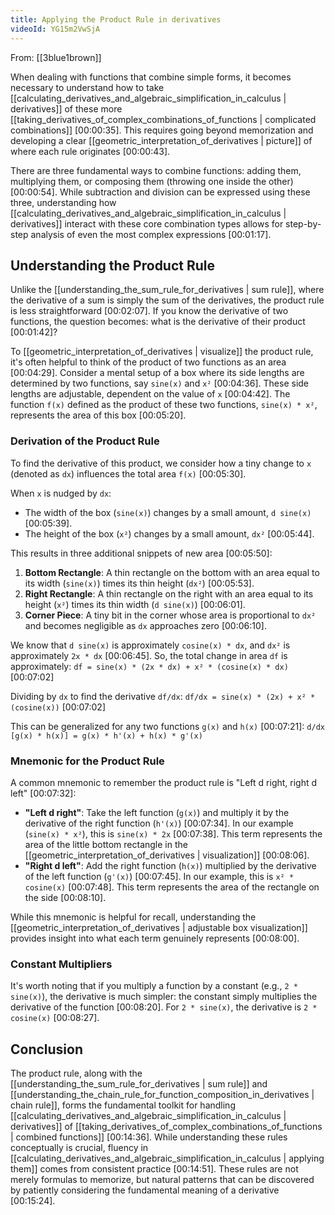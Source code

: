 ```yaml
---
title: Applying the Product Rule in derivatives
videoId: YG15m2VwSjA
---
```


From: [[3blue1brown]] <br/> 

When dealing with functions that combine simple forms, it becomes necessary to understand how to take [[calculating_derivatives_and_algebraic_simplification_in_calculus | derivatives]] of these more [[taking_derivatives_of_complex_combinations_of_functions | complicated combinations]] <a class="yt-timestamp" data-t="00:00:35">[00:00:35]</a>. This requires going beyond memorization and developing a clear [[geometric_interpretation_of_derivatives | picture]] of where each rule originates <a class="yt-timestamp" data-t="00:00:43">[00:00:43]</a>.

There are three fundamental ways to combine functions: adding them, multiplying them, or composing them (throwing one inside the other) <a class="yt-timestamp" data-t="00:00:54">[00:00:54]</a>. While subtraction and division can be expressed using these three, understanding how [[calculating_derivatives_and_algebraic_simplification_in_calculus | derivatives]] interact with these core combination types allows for step-by-step analysis of even the most complex expressions <a class="yt-timestamp" data-t="00:01:17">[00:01:17]</a>.

## Understanding the Product Rule

Unlike the [[understanding_the_sum_rule_for_derivatives | sum rule]], where the derivative of a sum is simply the sum of the derivatives, the product rule is less straightforward <a class="yt-timestamp" data-t="00:02:07">[00:02:07]</a>. If you know the derivative of two functions, the question becomes: what is the derivative of their product <a class="yt-timestamp" data-t="00:01:42">[00:01:42]</a>?

To [[geometric_interpretation_of_derivatives | visualize]] the product rule, it's often helpful to think of the product of two functions as an area <a class="yt-timestamp" data-t="00:04:29">[00:04:29]</a>. Consider a mental setup of a box where its side lengths are determined by two functions, say `sine(x)` and `x²` <a class="yt-timestamp" data-t="00:04:36">[00:04:36]</a>. These side lengths are adjustable, dependent on the value of `x` <a class="yt-timestamp" data-t="00:04:42">[00:04:42]</a>. The function `f(x)` defined as the product of these two functions, `sine(x) * x²`, represents the area of this box <a class="yt-timestamp" data-t="00:05:20">[00:05:20]</a>.

### Derivation of the Product Rule

To find the derivative of this product, we consider how a tiny change to `x` (denoted as `dx`) influences the total area `f(x)` <a class="yt-timestamp" data-t="00:05:30">[00:05:30]</a>.

When `x` is nudged by `dx`:
*   The width of the box (`sine(x)`) changes by a small amount, `d sine(x)` <a class="yt-timestamp" data-t="00:05:39">[00:05:39]</a>.
*   The height of the box (`x²`) changes by a small amount, `dx²` <a class="yt-timestamp" data-t="00:05:44">[00:05:44]</a>.

This results in three additional snippets of new area <a class="yt-timestamp" data-t="00:05:50">[00:05:50]</a>:
1.  **Bottom Rectangle**: A thin rectangle on the bottom with an area equal to its width (`sine(x)`) times its thin height (`dx²`) <a class="yt-timestamp" data-t="00:05:53">[00:05:53]</a>.
2.  **Right Rectangle**: A thin rectangle on the right with an area equal to its height (`x²`) times its thin width (`d sine(x)`) <a class="yt-timestamp" data-t="00:06:01">[00:06:01]</a>.
3.  **Corner Piece**: A tiny bit in the corner whose area is proportional to `dx²` and becomes negligible as `dx` approaches zero <a class="yt-timestamp" data-t="00:06:10">[00:06:10]</a>.

We know that `d sine(x)` is approximately `cosine(x) * dx`, and `dx²` is approximately `2x * dx` <a class="yt-timestamp" data-t="00:06:45">[00:06:45]</a>.
So, the total change in area `df` is approximately:
`df = sine(x) * (2x * dx) + x² * (cosine(x) * dx)` <a class="yt-timestamp" data-t="00:07:02">[00:07:02]</a>

Dividing by `dx` to find the derivative `df/dx`:
`df/dx = sine(x) * (2x) + x² * (cosine(x))` <a class="yt-timestamp" data-t="00:07:02">[00:07:02]</a>

This can be generalized for any two functions `g(x)` and `h(x)` <a class="yt-timestamp" data-t="00:07:21">[00:07:21]</a>:
`d/dx [g(x) * h(x)] = g(x) * h'(x) + h(x) * g'(x)`

### Mnemonic for the Product Rule

A common mnemonic to remember the product rule is "Left d right, right d left" <a class="yt-timestamp" data-t="00:07:32">[00:07:32]</a>:
*   **"Left d right"**: Take the left function (`g(x)`) and multiply it by the derivative of the right function (`h'(x)`) <a class="yt-timestamp" data-t="00:07:34">[00:07:34]</a>. In our example (`sine(x) * x²`), this is `sine(x) * 2x` <a class="yt-timestamp" data-t="00:07:38">[00:07:38]</a>. This term represents the area of the little bottom rectangle in the [[geometric_interpretation_of_derivatives | visualization]] <a class="yt-timestamp" data-t="00:08:06">[00:08:06]</a>.
*   **"Right d left"**: Add the right function (`h(x)`) multiplied by the derivative of the left function (`g'(x)`) <a class="yt-timestamp" data-t="00:07:45">[00:07:45]</a>. In our example, this is `x² * cosine(x)` <a class="yt-timestamp" data-t="00:07:48">[00:07:48]</a>. This term represents the area of the rectangle on the side <a class="yt-timestamp" data-t="00:08:10">[00:08:10]</a>.

While this mnemonic is helpful for recall, understanding the [[geometric_interpretation_of_derivatives | adjustable box visualization]] provides insight into what each term genuinely represents <a class="yt-timestamp" data-t="00:08:00">[00:08:00]</a>.

### Constant Multipliers

It's worth noting that if you multiply a function by a constant (e.g., `2 * sine(x)`), the derivative is much simpler: the constant simply multiplies the derivative of the function <a class="yt-timestamp" data-t="00:08:20">[00:08:20]</a>. For `2 * sine(x)`, the derivative is `2 * cosine(x)` <a class="yt-timestamp" data-t="00:08:27">[00:08:27]</a>.

## Conclusion

The product rule, along with the [[understanding_the_sum_rule_for_derivatives | sum rule]] and [[understanding_the_chain_rule_for_function_composition_in_derivatives | chain rule]], forms the fundamental toolkit for handling [[calculating_derivatives_and_algebraic_simplification_in_calculus | derivatives]] of [[taking_derivatives_of_complex_combinations_of_functions | combined functions]] <a class="yt-timestamp" data-t="00:14:36">[00:14:36]</a>. While understanding these rules conceptually is crucial, fluency in [[calculating_derivatives_and_algebraic_simplification_in_calculus | applying them]] comes from consistent practice <a class="yt-timestamp" data-t="00:14:51">[00:14:51]</a>. These rules are not merely formulas to memorize, but natural patterns that can be discovered by patiently considering the fundamental meaning of a derivative <a class="yt-timestamp" data-t="00:15:24">[00:15:24]</a>.